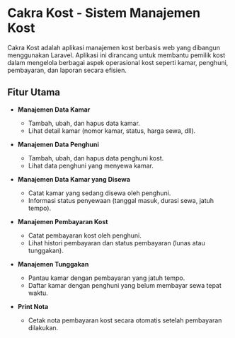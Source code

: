 # Cakra Kost - Sistem Manajemen Kost

Cakra Kost adalah aplikasi manajemen kost berbasis web yang dibangun menggunakan Laravel. Aplikasi ini dirancang untuk membantu pemilik kost dalam mengelola berbagai aspek operasional kost seperti kamar, penghuni, pembayaran, dan laporan secara efisien.

## Fitur Utama

- **Manajemen Data Kamar**
  - Tambah, ubah, dan hapus data kamar.
  - Lihat detail kamar (nomor kamar, status, harga sewa, dll).

- **Manajemen Data Penghuni**
  - Tambah, ubah, dan hapus data penghuni kost.
  - Lihat data penghuni yang menyewa kamar.

- **Manajemen Data Kamar yang Disewa**
  - Catat kamar yang sedang disewa oleh penghuni.
  - Informasi status penyewaan (tanggal masuk, durasi sewa, jatuh tempo).

- **Manajemen Pembayaran Kost**
  - Catat pembayaran kost oleh penghuni.
  - Lihat histori pembayaran dan status pembayaran (lunas atau tunggakan).

- **Manajemen Tunggakan**
  - Pantau kamar dengan pembayaran yang jatuh tempo.
  - Daftar kamar dengan penghuni yang belum membayar sewa tepat waktu.

- **Print Nota**
  - Cetak nota pembayaran kost secara otomatis setelah pembayaran dilakukan.
